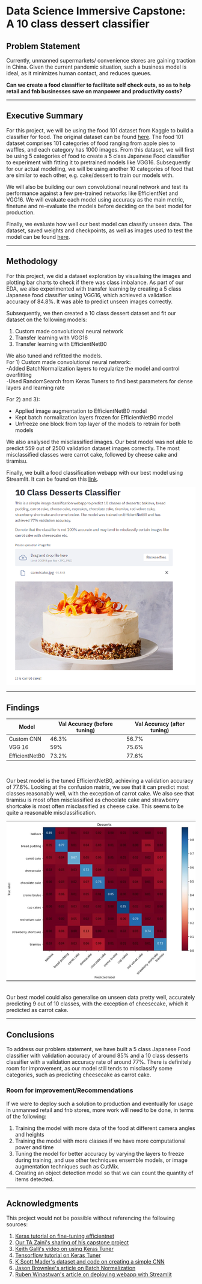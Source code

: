 # **Data Science Immersive Capstone: A 10 class dessert classifier**


## **Problem Statement**

Currently, unmanned supermarkets/ convenience stores are gaining traction in China.
Given the current pandemic situation, such a business model is ideal, as it minimizes human contact, and reduces queues. <br>

**Can we create a food classifier to facilitate self check outs, so as to help retail and fnb businesses save on manpower and productivity costs?**

<hr/>

## **Executive Summary**

For this project, we will be using the food 101 dataset from Kaggle to build a classifier for food. The original dataset can be found [here](https://www.kaggle.com/kmader/food41).  The food 101 dataset comprises 101 categories of food ranging from apple pies to waffles, and each category has 1000 images. From this dataset, we will first be using 5 categories of food to create a 5 class Japanese Food classifier to experiment with fitting it to pretrained models like VGG16. Subsequently for our actual modelling, we will be using another 10 categories of food that are similar to each other, e.g. cake/dessert to train our models with. 

We will also be building our own convolutional neural network and test its performance against a few pre-trained networks like  EfficientNet and VGG16. We will evaluate each model using accuracy as the main metric, finetune and re-evaluate the models before deciding on the best model for production. 

Finally, we evaluate how well our best model can classify unseen data. The dataset, saved weights and checkpoints, as well as images used to test the model can be found [here](https://drive.google.com/drive/folders/18KPqbs68nf-6sV2v2tRD_hCcfwdXxla9?usp=sharing).

<hr/>

## **Methodology**
For this project, we did a dataset exploration by visualising the images and plotting bar charts to check if there was class imbalance. As part of our EDA, we also experimented with transfer learning by creating a 5 class Japanese food classifier using VGG16, which achieved a validation accuracy of 84.8%. It was able to predict unseen images correctly. 

Subsequently, we then created a 10 class dessert dataset and fit our dataset on the following models:<br>
1) Custom made convolutional neural network  <br>
2) Transfer learning with VGG16 <br>
3) Transfer learning with EfficientNetB0 <br>

We also tuned and refitted the models. <br>
For 1) Custom made convolutional neural network: <br>
-Added BatchNormalization layers to regularize the model and control overfitting <br>
-Used RandomSearch from Keras Tuners to find best parameters for dense layers and learning rate <br>

For 2) and 3): <br>
- Applied image augmentation to EfficientNetB0 model<br>
- Kept batch normalization layers frozen for EfficientNetB0 model<br>
- Unfreeze one block from top layer of the models to retrain for both models<br>

We also analysed the misclassified images. Our best model was not able to predict 559 out of 2500 validation dataset images correctly. The most misclassified classes were carrot cake, followed by cheese cake and tiramisu. 

Finally, we built a food classification webapp with our best model using Streamlit. It can be found on this [link](https://share.streamlit.io/kevwee-lab/dessertclassifier_webapp/main/foodclass_app.py).

![webapp](webapp.png)
<hr/>



## **Findings**

| Model     | Val Accuracy (before tuning) | Val Accuracy (after tuning)|
| ----------- | ----------- |--------|
| Custom CNN     | 46.3%     | 56.7%|
| VGG 16  |  59%     | 75.6%|
| EfficientNetB0| 73.2%| 77.6%| 

<br>

Our best model is the tuned EfficientNetB0, achieving a validation accuracy of 77.6%. Looking at the confusion matrix, we see that it can predict most classes reasonably well, with the exception of carrot cake. We also see that tiramisu is most often misclassified as chocolate cake and strawberry shortcake is most often misclassified as cheese cake. This seems to be quite a reasonable misclassification.
<br> 

![confusion_matrix](conf_matrix.JPG)


<br>
Our best model could also generalise on unseen data pretty well, accurately predicting 9 out of 10 classes, with the exception of cheesecake, which it predicted as carrot cake. 
<hr/>


## **Conclusions**
To address our problem statement, we have built a 5 class Japanese Food classifier with validation accuracy of around 85% and a 10 class desserts classifier with a validation accuracy rate of around 77%. There is definitely room for improvement, as our model still tends to misclassify some categories, such as predicting cheesecake as carrot cake.

### **Room for improvement/Recommendations**
If we were to deploy such a solution to production and eventually for usage in unmanned retail and fnb stores, more work will need to be done, in terms of the following: <br>
1) Training the model with more data of the food at different camera angles and heights <br>
2) Training the model with more classes if we have more computational power and time<br>
3) Tuning the model for better accuracy by varying the layers to freeze during training, and use other techniques ensemble models, or image augmentation techniques such as CutMix. <br>
4) Creating an object detection model so that we can count the quantity of items detected.

<hr/>

## **Acknowledgments**
This project would not be possible without referencing the following sources:<br>
1. [Keras tutorial on fine-tuning efficientnet](https://keras.io/examples/vision/image_classification_efficientnet_fine_tuning/) <br>
2. [Our TA Zaini's sharing of his capstone project](https://github.com/zainichia) <br>
3. [Keith Galli's video on using Keras Tuner](https://www.youtube.com/watch?v=44U8jJxaNp8&ab_channel=KeithGalli) <br>
4. [Tensorflow tutorial on Keras Tuner](https://www.tensorflow.org/tutorials/keras/keras_tuner)<br>
5. [K Scott Mader's dataset and code on creating a simple CNN ](https://www.kaggle.com/kmader/simple-cnn#Building-the-network) <br>
6. [Jason Brownlee's article on Batch Normalization](https://machinelearningmastery.com/batch-normalization-for-training-of-deep-neural-networks/) <br>
7. [Ruben Winastwan's article on deploying webapp with Streamlit](https://towardsdatascience.com/deploying-an-image-classification-web-app-with-python-3753c46bb79) <br>







